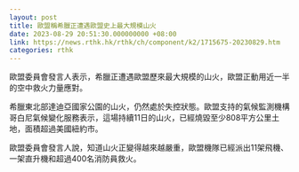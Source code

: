 ```yaml
---
layout: post
title: 歐盟稱希臘正遭遇歐盟史上最大規模山火
date: 2023-08-29 20:51:30.000000000 +08:00
link: https://news.rthk.hk/rthk/ch/component/k2/1715675-20230829.htm
categories: rthk
---
```


歐盟委員會發言人表示，希臘正遭遇歐盟歷來最大規模的山火，歐盟正動用近一半的空中救火力量應對。

希臘東北部達迪亞國家公園的山火，仍然處於失控狀態。歐盟支持的氣候監測機構哥白尼氣候變化服務表示，這場持續11日的山火，已經燒毀至少808平方公里土地，面積超過美國紐約市。

歐盟委員會發言人說，知道山火正變得越來越嚴重，歐盟機隊已經派出11架飛機、一架直升機和超過400名消防員救火。
